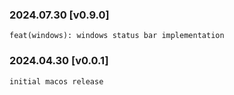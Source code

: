 ### 2024.07.30 [v0.9.0]

```
feat(windows): windows status bar implementation
```

### 2024.04.30 [v0.0.1]

```
initial macos release
```

